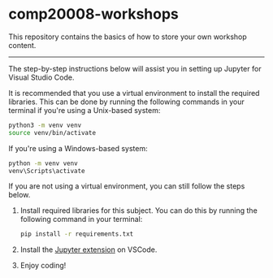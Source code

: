 # comp20008-workshops

This repository contains the basics of how to store your own workshop content.

---

The step-by-step instructions below will assist you in setting up Jupyter for Visual Studio Code.

It is recommended that you use a virtual environment to install the required libraries. This can be done by running the following commands in your terminal if you're using a Unix-based system:

```bash
python3 -m venv venv
source venv/bin/activate
```

If you're using a Windows-based system:

```bash
python -m venv venv
venv\Scripts\activate
```

If you are not using a virtual environment, you can still follow the steps below.

1. Install required libraries for this subject. You can do this by running the following command in your terminal:

    ```bash
    pip install -r requirements.txt
    ```

2. Install the [Jupyter extension](https://marketplace.visualstudio.com/items?itemName=ms-toolsai.jupyter) on VSCode.

3. Enjoy coding!
